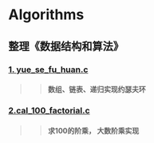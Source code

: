 
Algorithms
====
整理《数据结构和算法》
----

### [1. yue_se_fu_huan.c](https://github.com/lotluck/Exercise-code/blob/master/Algorithms/yue_se_fu_huan.c)<br> 
>> #### 数组、链表、递归实现约瑟夫环

### [2.cal_100_factorial.c](https://github.com/lotluck/Exercise-code/blob/master/Algorithms/cal_100_factorial.c)<br>
>> #### 求100的阶乘， 大数阶乘实现


